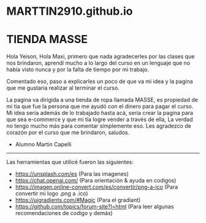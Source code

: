 # MARTTIN2910.github.io
# TIENDA MASSE #
Hola Yeison, Hola Maxi, primero que nada agradecerles por las clases que nos brindaron, aprendí mucho a lo largo del curso en un lenguaje que no habia visto nunca y por la falta de tiempo por mi trabajo.

Comentado eso, paso a explicarles un poco de que va mi idea y la pagina que me gustaria realizar al terminar el curso.

La pagina va dirigida a una tienda de ropa llamada MASSE, es propiedad de mi tia que fue la persona que me ayudó con el dinero para pagar el curso.
Mi idea seria además de lo trabajado hasta acá, seria crear la pagina para que sea e-commerce y que mi tia logre vender a través de ella,
La verdad no tengo mucho más para comentar simplemente eso.
Les agradezco de corazón por el curso que me brindaron, saludos.
- Alumno Martin Capelli

--------------------------------------------------------------------------------------------------------------------------------------------------------------------------------------------------------------

Las herramientas que utilicé fueron las siguientes:

- https://unsplash.com/es (Para las imagenes)
- https://chat.openai.com/ (Para orientación & ayuda en codigos)
- https://imagen.online-convert.com/es/convertir/png-a-ico (Para convertir mi logo .png a .ico)
- https://uigradients.com/#Magic (Para el gradiant)
- https://github.com/topics/forum-site?l=html (Para leer algunas recomendaciones de codigo y demás)
